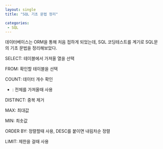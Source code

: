 ```yaml
---
layout: single
title: "SQL 기초 문법 정리"

categories:
 - SQL
---
```

데이터베이스는 ORM을 통해 처음 접하게 되었는데, SQL 코딩테스트를 계기로 SQL문의 기초 문법을 정리해보았다.


SELECT: 테이블에서 가져올 열을 선택

FROM: 확인할 테이블을 선택

COUNT: 데이터 개수 확인

* : 전체를 가져올때 사용

DISTINCT: 중복 제거

MAX: 최대값

MIN: 최솟값

ORDER BY: 정렬할때 사용, DESC를 붙이면 내림차순 정렬

LIMIT: 제한을 걸때 사용
